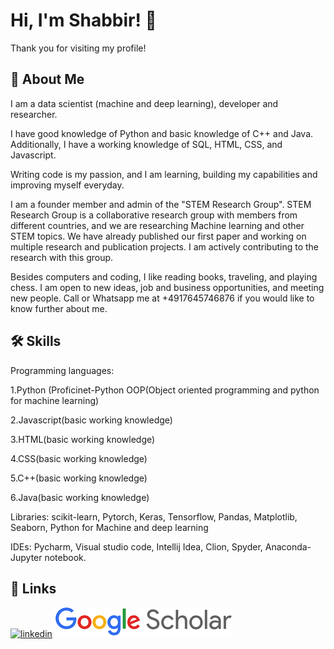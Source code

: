 
# Hi, I'm Shabbir! 👋
Thank you for visiting my profile!



## 🚀 About Me
I am a data scientist (machine and deep learning), developer and researcher.

I have good knowledge of Python and basic knowledge of C++ and Java. Additionally, I have a working knowledge of SQL, HTML, CSS, and Javascript.

Writing code is my passion, and I am learning, building my capabilities and improving myself everyday.

I am a founder member and admin of the "STEM Research Group". STEM Research Group is a collaborative research group with members from different countries, and we are researching Machine learning and other STEM topics. We have already published our first paper and working on multiple research and publication projects. I am actively contributing to the research with this group.

Besides computers and coding, I like reading books, traveling, and playing chess. I am open to new ideas, job and business opportunities, and meeting new people. Call or Whatsapp me at +4917645746876 if you would like to know further about me.



## 🛠 Skills
Programming languages:

1.Python (Proficinet-Python OOP(Object oriented programming and python for machine learning)

2.Javascript(basic working knowledge)

3.HTML(basic working knowledge)

4.CSS(basic working knowledge)

5.C++(basic working knowledge)

6.Java(basic working knowledge)

Libraries: scikit-learn, Pytorch, Keras, Tensorflow, Pandas, Matplotlib, Seaborn, Python for Machine and deep learning

IDEs: Pycharm, Visual studio code, Intellij Idea, Clion, Spyder, Anaconda-Jupyter notebook.

## 🔗 Links
[![linkedin](https://img.shields.io/badge/linkedin-0A66C2?style=for-the-badge&logo=linkedin&logoColor=white)](https://www.linkedin.com/in/sashuvo/)
[![Google scholar](https://github.com/shabbirshuvo/shabbirshuvo/blob/e61b52de13ca8255ab94cdb0ef85d93a7c045672/google%20scholar.png?style=for-the-badge&logo=twitter&logoColor=white)](https://scholar.google.com/citations?user=_I8J_VwAAAAJ&hl=en&authuser=1)

